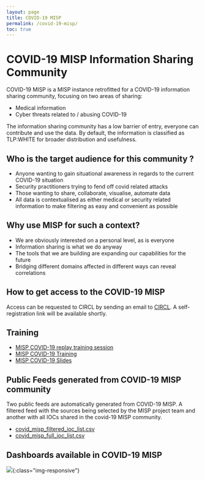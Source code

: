 ```yaml
---
layout: page
title: COVID-19 MISP
permalink: /covid-19-misp/
toc: true
---
```


# COVID-19 MISP Information Sharing Community


COVID-19 MISP is a MISP instance retrofitted for a COVID-19 information sharing community, focusing on two areas of sharing:

- Medical information
- Cyber threats related to / abusing COVID-19

The information sharing community has a low barrier of entry, everyone can contribute and use the data. By default, the information is classified as TLP:WHITE for broader distribution and usefulness.

## Who is the target audience for this community ?

- Anyone wanting to gain situational awareness in regards to the current COVID-19 situation
- Security practitioners trying to fend off covid related attacks
- Those wanting to share, collaborate, visualise, automate data
- All data is contextualised as either medical or security related information to make filtering as easy and convenient as possible

## Why use MISP for such a context?

- We are obviously interested on a personal level, as is everyone
- Information sharing is what we do anyway
- The tools that we are building are expanding our capabilities for the future
- Bridging different domains affected in different ways can reveal correlations

## How to get access to the COVID-19 MISP

Access can be requested to CIRCL by sending an email to [CIRCL](mailto:info@circl.lu). A self-registration link will be available shortly.

## Training

- [MISP COVID-19 replay training session](https://bbb.secin.lu/playback/presentation/2.0/playback.html?meetingId=741e7d15e14e107dbfffe2106a8547abc8460f3e-1585312475228)
- [MISP COVID-19 Training](https://peertube.opencloud.lu/videos/watch/4f7acd4c-a909-4315-87aa-38ba95cceaf2)
- [MISP COVID-19 Slides](https://www.misp-project.org/misp-training/x.5-covid.pdf)

## Public Feeds generated from COVID-19 MISP community

Two public feeds are automatically generated from COVID-19 MISP. A filtered feed with the sources being selected by the MISP project team and another with all IOCs shared in the covid-19 MISP community.

- [covid_misp_filtered_ioc_list.csv](https://covid-19.iglocska.eu/public/covid_misp_filtered_ioc_list.csv)
- [covid_misp_full_ioc_list.csv](https://covid-19.iglocska.eu/public/covid_misp_full_ioc_list.csv)

## Dashboards available in COVID-19 MISP

![](/assets/images/misp/covid-dash.png){:class="img-responsive"}
